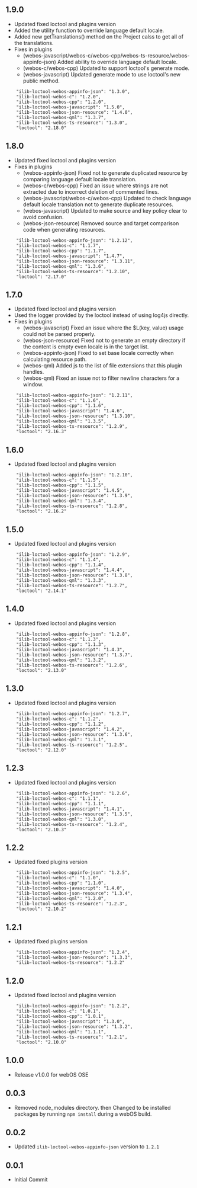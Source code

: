 ## 1.9.0
* Updated fixed loctool and plugins version
* Added the utility function to override language default locale.
* Added new getTranslations() method on the Project calss to get all of the translations.
* Fixes in plugins
  * (webos-javascript/webos-c/webos-cpp/webos-ts-resource/webos-appinfo-json) Added ability to override language default locale.
  * (webos-c/webos-cpp) Updated to support loctool's generate mode.
  * (webos-javascript) Updated generate mode to use loctool's new public method.
~~~
    "ilib-loctool-webos-appinfo-json": "1.3.0",
    "ilib-loctool-webos-c": "1.2.0",
    "ilib-loctool-webos-cpp": "1.2.0",
    "ilib-loctool-webos-javascript": "1.5.0",
    "ilib-loctool-webos-json-resource": "1.4.0",
    "ilib-loctool-webos-qml": "1.3.7",
    "ilib-loctool-webos-ts-resource": "1.3.0",
    "loctool": "2.18.0"
~~~

## 1.8.0
* Updated fixed loctool and plugins version
* Fixes in plugins
  * (webos-appinfo-json) Fixed not to generate duplicated resource by comparing language default locale translation.
  * (webos-c/webos-cpp) Fixed an issue where strings are not extracted due to incorrect deletion of commented lines.
  * (webos-javascript/webos-c/webos-cpp) Updated to check language default locale translation not to generate duplicate resources.
  * (webos-javascript) Updated to make source and key policy clear to avoid confusion.
  * (webos-json-resource) Removed source and target comparison code when generating resources.
~~~
    "ilib-loctool-webos-appinfo-json": "1.2.12",
    "ilib-loctool-webos-c": "1.1.7",
    "ilib-loctool-webos-cpp": "1.1.7",
    "ilib-loctool-webos-javascript": "1.4.7",
    "ilib-loctool-webos-json-resource": "1.3.11",
    "ilib-loctool-webos-qml": "1.3.6",
    "ilib-loctool-webos-ts-resource": "1.2.10",
    "loctool": "2.17.0"
~~~

## 1.7.0
* Updated fixed loctool and plugins version 
* Used the logger provided by the loctool instead of using log4js directly.
* Fixes in plugins
  * (webos-javascript) Fixed an issue where the $L(key, value) usage could not be parsed properly.
  * (webos-json-resource) Fixed not to generate an empty directory if the content is empty even locale is in the target list.
  * (webos-appinfo-json) Fixed to set base locale correctly when calculating resource path.
  * (webos-qml) Added js to the list of file extensions that this plugin handles.
  * (webos-qml) Fixed an issue not to filter newline characters for a window.

~~~
    "ilib-loctool-webos-appinfo-json": "1.2.11",
    "ilib-loctool-webos-c": "1.1.6",
    "ilib-loctool-webos-cpp": "1.1.6",
    "ilib-loctool-webos-javascript": "1.4.6",
    "ilib-loctool-webos-json-resource": "1.3.10",
    "ilib-loctool-webos-qml": "1.3.5",
    "ilib-loctool-webos-ts-resource": "1.2.9",
    "loctool": "2.16.3"
~~~


## 1.6.0
* Updated fixed loctool and plugins version
~~~
    "ilib-loctool-webos-appinfo-json": "1.2.10",
    "ilib-loctool-webos-c": "1.1.5",
    "ilib-loctool-webos-cpp": "1.1.5",
    "ilib-loctool-webos-javascript": "1.4.5",
    "ilib-loctool-webos-json-resource": "1.3.9",
    "ilib-loctool-webos-qml": "1.3.4",
    "ilib-loctool-webos-ts-resource": "1.2.8",
    "loctool": "2.16.2"
~~~

## 1.5.0
* Updated fixed loctool and plugins version
~~~
    "ilib-loctool-webos-appinfo-json": "1.2.9",
    "ilib-loctool-webos-c": "1.1.4",
    "ilib-loctool-webos-cpp": "1.1.4",
    "ilib-loctool-webos-javascript": "1.4.4",
    "ilib-loctool-webos-json-resource": "1.3.8",
    "ilib-loctool-webos-qml": "1.3.3",
    "ilib-loctool-webos-ts-resource": "1.2.7",
    "loctool": "2.14.1"
~~~

## 1.4.0
* Updated fixed loctool and plugins version
~~~
    "ilib-loctool-webos-appinfo-json": "1.2.8",
    "ilib-loctool-webos-c": "1.1.3",
    "ilib-loctool-webos-cpp": "1.1.3",
    "ilib-loctool-webos-javascript": "1.4.3",
    "ilib-loctool-webos-json-resource": "1.3.7",
    "ilib-loctool-webos-qml": "1.3.2",
    "ilib-loctool-webos-ts-resource": "1.2.6",
    "loctool": "2.13.0"
~~~

## 1.3.0
* Updated fixed loctool and plugins version
~~~
    "ilib-loctool-webos-appinfo-json": "1.2.7",
    "ilib-loctool-webos-c": "1.1.2",
    "ilib-loctool-webos-cpp": "1.1.2",
    "ilib-loctool-webos-javascript": "1.4.2",
    "ilib-loctool-webos-json-resource": "1.3.6",
    "ilib-loctool-webos-qml": "1.3.1",
    "ilib-loctool-webos-ts-resource": "1.2.5",
    "loctool": "2.12.0"
~~~

## 1.2.3
* Updated fixed loctool and plugins version
~~~
    "ilib-loctool-webos-appinfo-json": "1.2.6",
    "ilib-loctool-webos-c": "1.1.1",
    "ilib-loctool-webos-cpp": "1.1.1",
    "ilib-loctool-webos-javascript": "1.4.1",
    "ilib-loctool-webos-json-resource": "1.3.5",
    "ilib-loctool-webos-qml": "1.3.0",
    "ilib-loctool-webos-ts-resource": "1.2.4",
    "loctool": "2.10.3"
~~~


## 1.2.2
* Updated fixed plugins version
~~~
    "ilib-loctool-webos-appinfo-json": "1.2.5",
    "ilib-loctool-webos-c": "1.1.0",
    "ilib-loctool-webos-cpp": "1.1.0",
    "ilib-loctool-webos-javascript": "1.4.0",
    "ilib-loctool-webos-json-resource": "1.3.4",
    "ilib-loctool-webos-qml": "1.2.0",
    "ilib-loctool-webos-ts-resource": "1.2.3",
    "loctool": "2.10.2"
~~~

## 1.2.1
* Updated fixed plugins version
~~~
    "ilib-loctool-webos-appinfo-json": "1.2.4",
    "ilib-loctool-webos-json-resource": "1.3.3",
    "ilib-loctool-webos-ts-resource": "1.2.2"
~~~

## 1.2.0
* Updated fixed loctool and plugins version
~~~
    "ilib-loctool-webos-appinfo-json": "1.2.2",
    "ilib-loctool-webos-c": "1.0.1",
    "ilib-loctool-webos-cpp": "1.0.1",
    "ilib-loctool-webos-javascript": "1.3.0",
    "ilib-loctool-webos-json-resource": "1.3.2",
    "ilib-loctool-webos-qml": "1.1.1",
    "ilib-loctool-webos-ts-resource": "1.2.1",
    "loctool": "2.10.0"
~~~

## 1.0.0
* Release v1.0.0 for webOS OSE

## 0.0.3
* Removed node_modules directory. then Changed to be installed packages by running `npm install` during a webOS build.

## 0.0.2
* Updated `ilib-loctool-webos-appinfo-json` version to `1.2.1`

## 0.0.1
* Initial Commit
